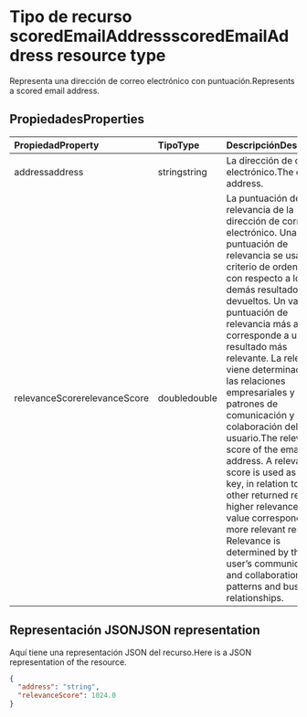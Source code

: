 # <a name="scoredemailaddress-resource-type"></a><span data-ttu-id="e278e-101">Tipo de recurso scoredEmailAddress</span><span class="sxs-lookup"><span data-stu-id="e278e-101">scoredEmailAddress resource type</span></span>

<span data-ttu-id="e278e-102">Representa una dirección de correo electrónico con puntuación.</span><span class="sxs-lookup"><span data-stu-id="e278e-102">Represents a scored email address.</span></span>


## <a name="properties"></a><span data-ttu-id="e278e-103">Propiedades</span><span class="sxs-lookup"><span data-stu-id="e278e-103">Properties</span></span>
| <span data-ttu-id="e278e-104">Propiedad</span><span class="sxs-lookup"><span data-stu-id="e278e-104">Property</span></span>     | <span data-ttu-id="e278e-105">Tipo</span><span class="sxs-lookup"><span data-stu-id="e278e-105">Type</span></span>   |<span data-ttu-id="e278e-106">Descripción</span><span class="sxs-lookup"><span data-stu-id="e278e-106">Description</span></span>|
|:---------------|:--------|:----------|
|<span data-ttu-id="e278e-107">address</span><span class="sxs-lookup"><span data-stu-id="e278e-107">address</span></span>|<span data-ttu-id="e278e-108">string</span><span class="sxs-lookup"><span data-stu-id="e278e-108">string</span></span>|<span data-ttu-id="e278e-109">La dirección de correo electrónico.</span><span class="sxs-lookup"><span data-stu-id="e278e-109">The email address.</span></span>|
|<span data-ttu-id="e278e-110">relevanceScore</span><span class="sxs-lookup"><span data-stu-id="e278e-110">relevanceScore</span></span>|<span data-ttu-id="e278e-111">double</span><span class="sxs-lookup"><span data-stu-id="e278e-111">double</span></span>|<span data-ttu-id="e278e-p101">La puntuación de relevancia de la dirección de correo electrónico. Una puntuación de relevancia se usa como criterio de ordenación con respecto a los demás resultados devueltos. Un valor de puntuación de relevancia más alto corresponde a un resultado más relevante. La relevancia viene determinada por las relaciones empresariales y los patrones de comunicación y colaboración del usuario.</span><span class="sxs-lookup"><span data-stu-id="e278e-p101">The relevance score of the email address. A relevance score is used as a sort key, in relation to the other returned results. A higher relevance score value corresponds to a more relevant result. Relevance is determined by the user’s communication and collaboration patterns and business relationships.</span></span> |

## <a name="json-representation"></a><span data-ttu-id="e278e-116">Representación JSON</span><span class="sxs-lookup"><span data-stu-id="e278e-116">JSON representation</span></span>

<span data-ttu-id="e278e-117">Aquí tiene una representación JSON del recurso.</span><span class="sxs-lookup"><span data-stu-id="e278e-117">Here is a JSON representation of the resource.</span></span>

<!-- {
  "blockType": "resource",
  "optionalProperties": [

  ],
  "@odata.type": "microsoft.graph.scoredEmailAddress"
}-->

```json
{
  "address": "string",
  "relevanceScore": 1024.0
}
```

<!-- uuid: 8fcb5dbc-d5aa-4681-8e31-b001d5168d79
2015-10-25 14:57:30 UTC -->
<!-- {
  "type": "#page.annotation",
  "description": "scoredEmailAddress resource",
  "keywords": "",
  "section": "documentation",
  "tocPath": ""
}-->
